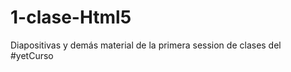 1-clase-Html5
=============

Diapositivas y demás material de la primera session de clases del #yetCurso
